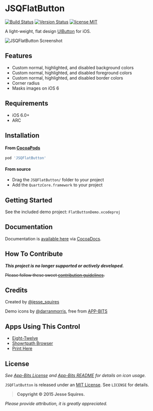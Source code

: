 # JSQFlatButton 
[![Build Status](https://secure.travis-ci.org/jessesquires/JSQFlatButton.svg)](http://travis-ci.org/jessesquires/JSQFlatButton) [![Version Status](http://img.shields.io/cocoapods/v/JSQFlatButton.png)][docsLink] [![license MIT](http://img.shields.io/badge/license-MIT-orange.png)][mitLink]

A light-weight, flat design [UIButton](https://developer.apple.com/library/ios/documentation/uikit/reference/UIButton_Class/UIButton/UIButton.html) for iOS.

![JSQFlatButton Screenshot][imgLink]

## Features

* Custom normal, highlighted, and disabled background colors
* Custom normal, highlighted, and disabled foreground colors
* Custom normal, highlighted, and disabled border colors
* Corner radius
* Masks images on iOS 6

## Requirements

* iOS 6.0+ 
* ARC

## Installation

#### From [CocoaPods](http://www.cocoapods.org)

````ruby
pod 'JSQFlatButton'
````

#### From source

* Drag the `JSQFlatButton/` folder to your project
* Add the `QuartzCore.framework` to your project

## Getting Started

See the included demo project: `FlatButtonDemo.xcodeproj`

## Documentation

Documentation is [available here][docsLink] via [CocoaDocs](http://cocoadocs.org).

## How To Contribute

_**This project is no longer supported or actively developed.**_

~~Please follow these sweet [contribution guidelines](https://github.com/jessesquires/HowToContribute).~~

## Credits

Created by [@jesse_squires](https://twitter.com/jesse_squires)

Demo icons by [@darranmorris](https://twitter.com/darranmorris), free from [APP-BITS](http://app-bits.com)

## Apps Using This Control

* [Eight-Twelve](https://itunes.apple.com/us/app/eight-twelve/id648715570)
* [Showrtpath Browser](https://itunes.apple.com/us/app/showrtpath-browser/id773200599)
* [Print Here](https://itunes.apple.com/us/app/print-here/id836417891)

## License

*See [App-Bits License](https://raw.github.com/jessesquires/JSQFlatButton/master/appbits_license.txt) and [App-Bits README](https://raw.github.com/jessesquires/JSQFlatButton/master/appbits_readme.pdf) for details on icon usage.*

`JSQFlatButton` is released under an [MIT License][mitLink]. See `LICENSE` for details.

>**Copyright &copy; 2015 Jesse Squires.**

*Please provide attribution, it is greatly appreciated.*

[docsLink]:http://cocoadocs.org/docsets/JSQFlatButton
[mitLink]:http://opensource.org/licenses/MIT
[imgLink]:https://raw.github.com/jessesquires/JSQFlatButton/master/Screenshots/screenshot.png
